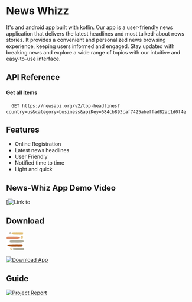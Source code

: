 
# News Whizz

It's and android app built with kotlin. Our app is a user-friendly news application that delivers the latest headlines and most talked-about news stories. It provides a convenient and personalized news browsing experience, keeping users informed and engaged. Stay updated with breaking news and explore a wide range of topics with our intuitive and easy-to-use interface.


## API Reference

#### Get all items

```http
  GET https://newsapi.org/v2/top-headlines?country=us&category=business&apiKey=684cb893caf7425abeffad82ac1d0f4e
```



## Features

- Online Registration
- Latest news headlines
- User Friendly
- Notified time to time 
- Light and quick



## News-Whiz App Demo Video
[![Link to](https://drive.google.com/file/d/1hmFPi4-dftlii0Ak4CC8OuBDg6pxaCw3/view?usp=drive_link)


## Download
<a href="https://drive.google.com/file/d/1U4-5RmE0adpKsE2Zzr_8J9qtUjbSV8Gq/view">
  <img src="app/src/main/res/drawable-v24/finale_applogo.png" alt="App Logo" style="width: 10%;">
</a>

[![Download App](https://img.shields.io/badge/Download%20App-%20Here-blue)](https://drive.google.com/file/d/1U4-5RmE0adpKsE2Zzr_8J9qtUjbSV8Gq/view)


## Guide
[![Project Report](https://img.shields.io/badge/Project%20Report-View%20Here-blue.svg)](https://docs.google.com/document/d/1EIi8dZ0EwxzcsCEcrDeg8fdUTvdXoeYgUMJVEVuFaPM/edit)

